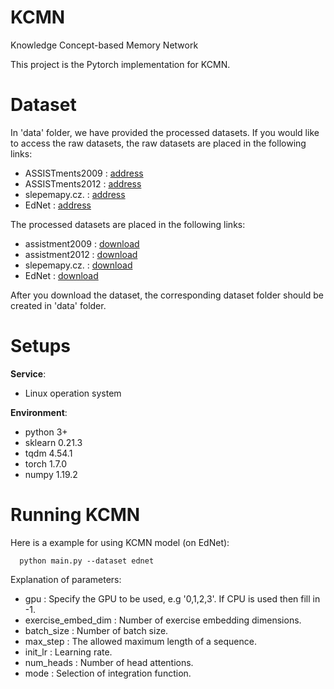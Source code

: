 # KCMN
Knowledge Concept-based Memory Network 

This project is the Pytorch implementation for KCMN. 

# Dataset
In 'data' folder, we have provided the processed datasets. 
If you would like to access the raw datasets, the raw datasets are placed in the following links:
* ASSISTments2009  : [address](https://sites.google.com/site/assistmentsdata/home/2009-2010-assistment-data)
* ASSISTments2012 : [address](https://sites.google.com/site/assistmentsdata/2012-13-school-data-with-affect)
* slepemapy.cz. : [address](https://www.fi.muni.cz/adaptivelearning/?a=data)
* EdNet : [address](https://github.com/riiid/ednet)

The processed datasets are placed in the following links:
* assistment2009 : [download](https://drive.google.com/drive/folders/1TPjOwJgwhkohZJczeEmzVdhIIUNwtaFa?usp=sharing)
* assistment2012 : [download](https://drive.google.com/drive/folders/1QV5Yw8Abbr9g5MLpFEIl-4osSaX1Y4F8?usp=sharing)
* slepemapy.cz. : [download](https://drive.google.com/drive/folders/1gSRU1WhCb2EKJ4zyDm4FlQwP3hk-gcd2?usp=sharing)
* EdNet : [download](https://drive.google.com/drive/folders/1suSo45frIYptqSMzzuSQJTfFvI_CAa5_?usp=sharing)

After you download the dataset, the corresponding dataset folder should be created in 'data' folder.

# Setups

__Service__: 
* Linux operation system

__Environment__:

* python 3+
* sklearn  0.21.3
* tqdm 4.54.1
* torch 1.7.0
* numpy 1.19.2

# Running KCMN
Here is a example for using KCMN model (on EdNet):  
```
  python main.py --dataset ednet  
```

Explanation of parameters:  
* gpu : Specify the GPU to be used, e.g '0,1,2,3'. If CPU is used then fill in -1.
* exercise_embed_dim : Number of exercise embedding dimensions.
* batch_size : Number of batch size.
* max_step : The allowed maximum length of a sequence.
* init_lr : Learning rate.
* num_heads : Number of head attentions.
* mode : Selection of integration function.


